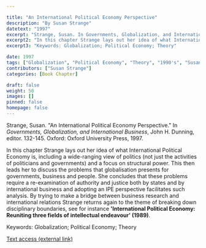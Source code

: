 ```yaml
---

title: "An International Political Economy Perspective"
description: "By Susan Strange"
datetext: "1997"
excerpt: "Strange, Susan. In Governments, Globalization, and International Business. John H. Dunning, editor. 132-145. Oxford: Oxford University Press, 1997."
excerpt2: "In this chapter Strange lays out her idea of what International Political Economy is, including a wide-ranging view of politics (not just the activities of politicians and governments) and a focus on structural power. This then leads her to discuss the problems that globalisation presents for governments, business and people. She concludes that these problems require a re-examination of authority and justice both by states and by international business and adopting an IPE perspective facilitates such analysis. By trying to make a bridge between business research and international relations Strange returns again to the theme of breaking down disciplinary boundaries, see for instance 'International Political Economy: Reuniting three fields of intellectual endeavour' (1989)."
excerpt3: "Keywords: Globalization; Political Economy; Theory"

date: 1997
tags: ["Globalization", "Political Economy", "Theory", "1990's", "Susan Strange"]
contributors: ["Susan Strange"]
categories: [Book Chapter]

draft: false
weight: 50
images: []
pinned: false
homepage: false
---
```


Strange, Susan. "An International Political Economy Perspective." In *Governments, Globalization, and International Business*, John H. Dunning, editor. 132-145. Oxford: Oxford University Press, 1997.

In this chapter Strange lays out her idea of what International Political Economy is, including a wide-ranging view of politics (not just the activities of politicians and governments) and a focus on structural power. This then leads her to discuss the problems that globalisation presents for governments, business and people. She concludes that these problems require a re-examination of authority and justice both by states and by international business and adopting an IPE perspective facilitates such analysis. By trying to make a bridge between business research and international relations Strange returns again to the theme of breaking down disciplinary boundaries, see for instance **'International Political Economy: Reuniting three fields of intellectual endeavour' (1989)**.

Keywords: Globalization; Political Economy; Theory

[Text access (external link)](https://www.worldcat.org/title/958715746)
